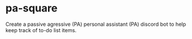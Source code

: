 # pa-square
Create a passive agressive (PA) personal assistant (PA) discord bot to help keep track of to-do list items.
